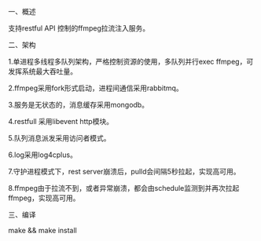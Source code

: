 
一、概述

支持restful API 控制的ffmpeg拉流注入服务。

二、架构

1.单进程多线程多队列架构，严格控制资源的使用，多队列并行exec ffmpeg，可发挥系统最大吞吐量。

2.ffmpeg采用fork形式启动，进程间通信采用rabbitmq。

3.服务是无状态的，消息缓存采用mongodb。

4.restfull 采用libevent http模块。

5.队列消息派发采用访问者模式。

6.log采用log4cplus。

7.守护进程模式下，rest server崩溃后，pulld会间隔5秒拉起，实现高可用。

8.ffmpeg由于拉流不到，或者异常崩溃，都会由schedule监测到并再次拉起ffmpeg，实现高可用。

三、编译

make && make install
